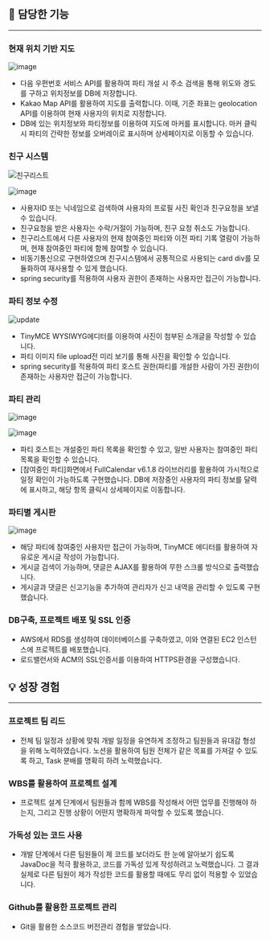 
## 📱 담당한 기능

---

### 현재 위치 기반 지도


![image](https://github.com/amung9914/PartyShare/assets/137124338/d7163bb5-7d01-444f-824a-238a7f8c6a7b)

- 다음 우편번호 서비스 API를 활용하여 파티 개설 시 주소 검색을 통해 위도와 경도를 구하고 위치정보를 DB에 저장합니다.
- Kakao Map API를 활용하여 지도를 출력합니다. 이때, 기준 좌표는 geolocation API를 이용하여 현재 사용자의 위치로 지정합니다.
- DB에 있는 위치정보와 파티정보를 이용하여 지도에 마커를 표시합니다. 마커 클릭시 파티의 간략한 정보를 오버레이로 표시하며 상세페이지로 이동할 수 있습니다.

### 친구 시스템


![친구리스트](https://github.com/amung9914/PartyShare/assets/137124338/49f74fb1-0507-4ab2-a268-83be92ee2363)

![image](https://github.com/amung9914/PartyShare/assets/137128415/a96f9836-ada7-4cd7-b8cb-746d4a02b261)

- 사용자ID 또는 닉네임으로 검색하여 사용자의 프로필 사진 확인과 친구요청을 보낼 수 있습니다.
- 친구요청을 받은 사용자는 수락/거절이 가능하며, 친구 요청 취소도 가능합니다.
- 친구리스트에서 다른 사용자의 현재 참여중인 파티와 이전 파티 기록 열람이 가능하며, 현재 참여중인 파티에 함께 참여할 수 있습니다.
- 비동기통신으로 구현하였으며 친구시스템에서 공통적으로 사용되는 card div를 모듈화하여 재사용할 수 있게 했습니다.
- spring security를 적용하여 사용자 권한이 존재하는 사용자만 접근이 가능합니다.

### 파티 정보 수정


![update](https://github.com/amung9914/PartyShare/assets/137124338/1c79edf3-2265-4033-b416-48fbed0e4fb6)


- TinyMCE WYSIWYG에디터를 이용하여 사진이 첨부된 소개글을 작성할 수 있습니다.
- 파티 이미지 file upload전 미리 보기를 통해 사진을 확인할 수 있습니다.
- spring security를 적용하여 파티 호스트 권한(파티를 개설한 사람이 가진 권한)이 존재하는 사용자만 접근이 가능합니다.

### 파티 관리

![image](https://github.com/amung9914/PartyShare/assets/137124338/4e72f0e4-d1f7-4f52-9810-765852517631)

![image](https://github.com/amung9914/PartyShare/assets/137128415/8e10e7d5-a01a-4019-b06f-973f6a276c0e)


- 파티 호스트는 개설중인 파티 목록을 확인할 수 있고, 일반 사용자는 참여중인 파티 목록을 확인할 수 있습니다.
- [참여중인 파티]화면에서 FullCalendar v6.1.8 라이브러리를 활용하여 가시적으로 일정 확인이 가능하도록 구현했습니다. DB에 저장중인 사용자의 파티 정보를 달력에 표시하고, 해당 항목 클릭시 상세페이지로 이동합니다.

### 파티별 게시판

	
![image](https://github.com/amung9914/PartyShare/assets/137128415/3b526695-c309-4874-a559-2202865efafd)


- 해당 파티에 참여중인 사용자만 접근이 가능하며, TinyMCE 에디터를 활용하여 자유로운 게시글 작성이 가능합니다.
- 게시글 검색이 가능하며, 댓글은 AJAX를 활용하여 무한 스크롤 방식으로 출력했습니다.
- 게시글과 댓글은 신고기능을 추가하여 관리자가 신고 내역을 관리할 수 있도록 구현했습니다.

### DB구축, 프로젝트 배포 및 SSL 인증

- AWS에서 RDS를 생성하여 데이터베이스를 구축하였고, 이와 연결된 EC2 인스턴스에 프로젝트를 배포했습니다.
- 로드밸런서와 ACM의 SSL인증서를 이용하여 HTTPS환경을 구성했습니다.

## 💡 성장 경험

---

### 프로젝트 팀 리드

- 전체 팀 일정과 상황에 맞춰 개발 일정을 유연하게 조정하고 팀원들과 유대감 형성을 위해 노력하였습니다. 노션을 활용하여 팀원 전체가 같은 목표를 가져갈 수 있도록 하고, Task 분배를 명확히 하려 노력했습니다.

### WBS를 활용하여 프로젝트 설계

- 프로젝트 설계 단계에서 팀원들과 함께 WBS를 작성해서 어떤 업무를 진행해야 하는지, 그리고 진행 상황이 어떤지 명확하게 파악할 수 있도록 했습니다.

### 가독성 있는 코드 사용

- 개발 단계에서 다른 팀원들이 제 코드를 보더라도 한 눈에 알아보기 쉽도록 JavaDoc을 적극 활용하고, 코드를 가독성 있게 작성하려고 노력했습니다. 그 결과 실제로 다른 팀원이 제가 작성한 코드를 활용할 때에도 무리 없이 적용할 수 있었습니다.

### Github를 활용한 프로젝트 관리

- Git을 활용한 소스코드 버전관리 경험을 쌓았습니다.
